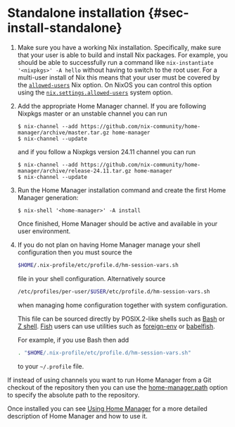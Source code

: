 # Standalone installation {#sec-install-standalone}

1.  Make sure you have a working Nix installation. Specifically, make
    sure that your user is able to build and install Nix packages. For
    example, you should be able to successfully run a command like
    `nix-instantiate '<nixpkgs>' -A hello` without having to switch to
    the root user. For a multi-user install of Nix this means that your
    user must be covered by the
    [`allowed-users`](https://nixos.org/nix/manual/#conf-allowed-users)
    Nix option. On NixOS you can control this option using the
    [`nix.settings.allowed-users`](https://nixos.org/manual/nixos/stable/options.html#opt-nix.settings.allowed-users)
    system option.

2.  Add the appropriate Home Manager channel. If you are following
    Nixpkgs master or an unstable channel you can run

    ``` shell
    $ nix-channel --add https://github.com/nix-community/home-manager/archive/master.tar.gz home-manager
    $ nix-channel --update
    ```

    and if you follow a Nixpkgs version 24.11 channel you can run

    ``` shell
    $ nix-channel --add https://github.com/nix-community/home-manager/archive/release-24.11.tar.gz home-manager
    $ nix-channel --update
    ```

3.  Run the Home Manager installation command and create the first Home
    Manager generation:

    ``` shell
    $ nix-shell '<home-manager>' -A install
    ```

    Once finished, Home Manager should be active and available in your
    user environment.

4.  If you do not plan on having Home Manager manage your shell
    configuration then you must source the

    ``` bash
    $HOME/.nix-profile/etc/profile.d/hm-session-vars.sh
    ```

    file in your shell configuration. Alternatively source

    ``` bash
    /etc/profiles/per-user/$USER/etc/profile.d/hm-session-vars.sh
    ```

    when managing home configuration together with system configuration.

    This file can be sourced directly by POSIX.2-like shells such as
    [Bash](https://www.gnu.org/software/bash/) or [Z
    shell](http://zsh.sourceforge.net/). [Fish](https://fishshell.com)
    users can use utilities such as
    [foreign-env](https://github.com/oh-my-fish/plugin-foreign-env) or
    [babelfish](https://github.com/bouk/babelfish).

    For example, if you use Bash then add

    ``` bash
    . "$HOME/.nix-profile/etc/profile.d/hm-session-vars.sh"
    ```

    to your `~/.profile` file.

If instead of using channels you want to run Home Manager from a Git
checkout of the repository then you can use the
[home-manager.path](#opt-programs.home-manager.path) option to specify the absolute
path to the repository.

Once installed you can see [Using Home Manager](#ch-usage) for a more detailed
description of Home Manager and how to use it.
